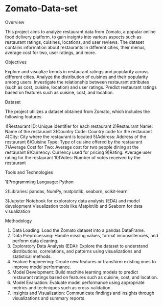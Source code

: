 # Zomato-Data-set

Overview

This project aims to analyze restaurant data from Zomato, a popular online food delivery platform, to gain insights into various aspects such as restaurant ratings, cuisines, locations, and user reviews. The dataset contains information about restaurants in different cities, their menus, average cost for two, user ratings, and more.

Objectives

Explore and visualize trends in restaurant ratings and popularity across different cities.
Analyze the distribution of cuisines and their popularity among users.
Investigate the relationship between restaurant attributes (such as cost, cuisine, location) and user ratings.
Predict restaurant ratings based on features such as cuisine, cost, and location.

Dataset

The project utilizes a dataset obtained from Zomato, which includes the following features:

1)Restaurant ID: Unique identifier for each restaurant
2)Restaurant Name: Name of the restaurant
3)Country Code: Country code for the restaurant
4)City: City where the restaurant is located
5)Address: Address of the restaurant
6)Cuisine Type: Type of cuisine offered by the restaurant
7)Average Cost for Two: Average cost for two people dining at the restaurant
8)Currency: Currency used for pricing
9)Rating: Average user rating for the restaurant
10)Votes: Number of votes received by the restaurant

Tools and Technologies

1)Programming Language: Python

2)Libraries: pandas, NumPy, matplotlib, seaborn, scikit-learn

3)Jupyter Notebook for exploratory data analysis (EDA) and model development Visualization tools like Matplotlib and Seaborn for data visualization

Methodology

1) Data Loading: Load the Zomato dataset into a pandas DataFrame.
2) Data Preprocessing: Handle missing values, format inconsistencies, and perform data cleaning.
3) Exploratory Data Analysis (EDA): Explore the dataset to understand distributions, correlations, and patterns using visualizations and statistical methods.
4) Feature Engineering: Create new features or transform existing ones to improve model performance.
5) Model Development: Build machine learning models to predict restaurant ratings based on features such as cuisine, cost, and location.
6) Model Evaluation: Evaluate model performance using appropriate metrics and techniques such as cross-validation.
7) Insights and Visualization: Communicate findings and insights through visualizations and summary reports.

